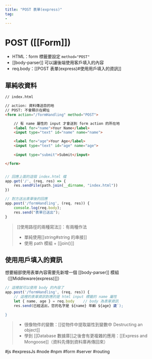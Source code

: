 ```yaml
---
title: "POST 表單(express)"
tag: 
- 
---
```

# POST ([[Form]])
- HTML：form 標籤要設定 `method="POST"`
- [[body-parser]] 可以讓後端使用客戶填入的內容
- req.body：[[POST 表單(express)#使用用戶填入的資訊]]

## 單純收資料
```html
// index.html

// action: 資料傳送目的地
// POST: 不會顯示在網址
<form action="/formHandling" method="POST">

	// 有 name 屬性的 input 才會送到 form action 的所在地
	<label for="name">Your Name</label>
	<input type="text" id="name" name="name">

	<label for="age">Your Age</label>
	<input type="text" id="age" name="age">
	
	<input type="submit">Submit</input>

</form>
```

```js

// 回應上面的這個 index.html 檔
app.get('/', (req, res) => {
	res.sendFile(path.join(__dirname, "index.html"))
})

// 對方送出表單後的回應
app.post('/formHandling', (req, res)) {
	console.log(req.body);
	res.send("表單已送出");
}
```

>[[使用路徑的兩種寫法]]：有兩種作法
>- 單純使用[[string#string 的串接]]
>- 使用 path 模組 + [[join()]]

## 使用用戶填入的資訊
想要細部使用表單內容需要先新增一個 [[body-parser]] 模組（[[Middleware(express)]]）

```js
// 這裡就可以使用 body 的內容了
app.post('/formHandling', (req, res)) {
	// 這裡的表單資訊對應的是 html input 標籤的 name 屬性
	let { name, age } = req.body	// body 為表單資訊
	res.send(已經送出，您的名字是 ${name} 年齡 ${age} 歲`);
	
}
```
> - 很像物件的變數：[[從物件中提取屬性到變數中 Destructing an object]]
> - 學到 [[Database 數據庫]]之後會有更複雜的應用：[[Express and Mongoose]]（資料先傳到資料庫再傳回來）
> 


#js #expressJs #node #npm #form #server #routing